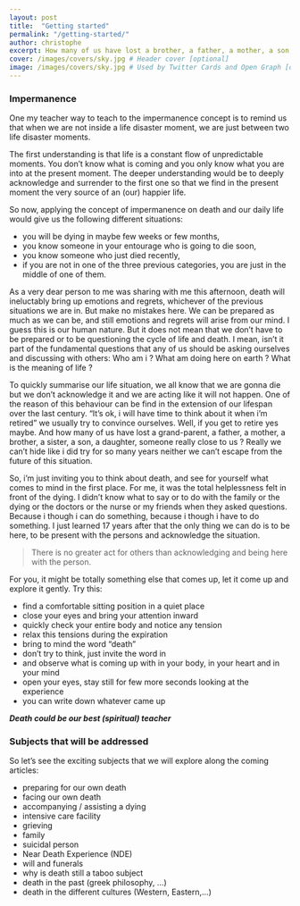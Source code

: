 ```yaml
---
layout: post
title:  "Getting started"
permalink: "/getting-started/"
author: christophe
excerpt: How many of us have lost a brother, a father, a mother, a son, a daughter, someone really close to us ?
cover: /images/covers/sky.jpg # Header cover [optional]
image: /images/covers/sky.jpg # Used by Twitter Cards and Open Graph [optional]
---
```

### Impermanence

One my teacher way to teach to the impermanence concept is to remind us that when we are not inside a life disaster moment, we are just between two life disaster moments.

The first understanding is that life is a constant flow of  unpredictable moments. You don’t know what is coming and you only know what you are into at the present moment.
The deeper understanding would be to deeply acknowledge and surrender to the first one so that we find in the present moment the very source of an (our) happier life.

So now, applying the concept of impermanence on death and our daily life would give us the following different situations:
- you will be dying in maybe few weeks or few months,
- you know someone in your entourage who is going to die soon,
- you know someone who just died recently,
- if you are not in one of the three previous categories, you are just in the middle of one of them.

As a very dear person to me was sharing with me this afternoon, death will ineluctably bring up emotions and regrets, whichever of the previous situations we are in.
But make no mistakes here. We can be prepared as much as we can be, and still emotions and regrets will arise from our mind. I guess this is our human nature.
But it does not mean that we don’t have to be prepared or to be questioning the cycle of life and death. I mean, isn’t it part of the fundamental questions that any of us should be asking ourselves and discussing with others: Who am i ? What am doing here on earth ? What is the meaning of life ?

To quickly summarise our life situation, we all know that we are gonna die but we don’t acknowledge it and we are acting like it will not happen.
One of the reason of this behaviour can be find in the extension of our lifespan over the last century.
“It’s ok, i will have time to think about it when i’m retired” we usually try to convince ourselves. Well, if you get to retire yes maybe.
And how many of us have lost a grand-parent, a father, a mother, a brother, a sister, a son, a daughter, someone really close to us ?
Really we can’t hide like i did try for so many years neither we can’t escape from the future of this situation.

So, i’m just inviting you to think about death, and see for yourself what comes to mind in the first place.
For me, it was the total helplessness felt in front of the dying. I didn’t know what to say or to do with the family or the dying or the doctors or the nurse or my friends when they asked questions. Because i though i can do something, because i though i have to do something. I just learned 17 years after that the only thing we can do is to be here, to be present with the persons and acknowledge the situation.
> There is no greater act for others than acknowledging and being here with the person.

For you, it might be totally something else that comes up, let it come up and explore it gently.
Try this:
- find a comfortable sitting position in a quiet place
- close your eyes and bring your attention inward
- quickly check your entire body and notice any tension
- relax this tensions during the expiration
- bring to mind the word “death”
- don’t try to think, just invite the word in
- and observe what is coming up with in your body, in your heart and in your mind
- open your eyes, stay still for few more seconds looking at the experience
- you can write down whatever came up

***Death could be our best (spiritual) teacher***


### Subjects that will be addressed

So let’s see the exciting subjects that we will explore along the coming articles:

- preparing for our own death
- facing our own death
- accompanying / assisting a dying
- intensive care facility
- grieving
- family
- suicidal person
- Near Death Experience (NDE)
- will and funerals
- why is death still a taboo subject
- death in the past (greek philosophy, …)
- death in the different cultures (Western, Eastern,…)